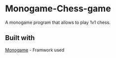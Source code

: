 # Monogame-Chess-game
A monogame program that allows to play 1v1 chess.

## Built with
[Monogame](http://www.monogame.net/) - Framwork used
